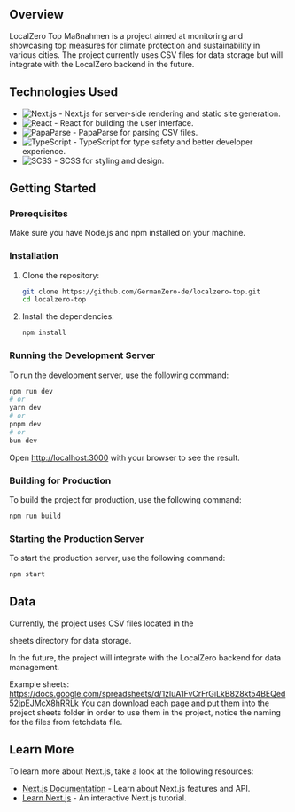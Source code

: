 ## Overview

LocalZero Top Maßnahmen is a project aimed at monitoring and showcasing top measures for climate protection and sustainability in various cities. The project currently uses CSV files for data storage but will integrate with the LocalZero backend in the future.

## Technologies Used

- ![Next.js](https://img.shields.io/badge/Next.js-000000?style=for-the-badge&logo=nextdotjs&logoColor=white) - Next.js for server-side rendering and static site generation.
- ![React](https://img.shields.io/badge/React-20232A?style=for-the-badge&logo=react&logoColor=61DAFB) - React for building the user interface.
- ![PapaParse](https://img.shields.io/badge/PapaParse-FF6F61?style=for-the-badge&logo=papaparse&logoColor=white) - PapaParse for parsing CSV files.
- ![TypeScript](https://img.shields.io/badge/TypeScript-007ACC?style=for-the-badge&logo=typescript&logoColor=white) - TypeScript for type safety and better developer experience.
- ![SCSS](https://img.shields.io/badge/SCSS-CC6699?style=for-the-badge&logo=sass&logoColor=white) - SCSS for styling and design.

## Getting Started

### Prerequisites

Make sure you have Node.js and npm installed on your machine.

### Installation

1. Clone the repository:

   ```bash
   git clone https://github.com/GermanZero-de/localzero-top.git
   cd localzero-top
   ```

2. Install the dependencies:

   ```bash
   npm install
   ```

### Running the Development Server

To run the development server, use the following command:

```bash
npm run dev
# or
yarn dev
# or
pnpm dev
# or
bun dev
```

Open [http://localhost:3000](http://localhost:3000) with your browser to see the result.

### Building for Production

To build the project for production, use the following command:

```bash
npm run build
```

### Starting the Production Server

To start the production server, use the following command:

```bash
npm start
```

## Data

Currently, the project uses CSV files located in the 

sheets directory for data storage.


In the future, the project will integrate with the LocalZero backend for data management.

Example sheets:
https://docs.google.com/spreadsheets/d/1zluA1FvCrFrGiLkB828kt54BEQed52jpEJMcX8hRRLk
You can download each page and put them into the project sheets folder in order to use them in the project, notice the naming for the files from fetchdata file.

## Learn More

To learn more about Next.js, take a look at the following resources:

- [Next.js Documentation](https://nextjs.org/docs) - Learn about Next.js features and API.
- [Learn Next.js](https://nextjs.org/learn) - An interactive Next.js tutorial.
